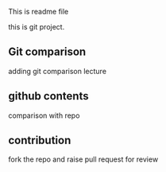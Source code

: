 
This is readme file

this is git project.

## Git comparison
adding git comparison lecture


## github contents
comparison with repo

## contribution
fork the repo and raise pull request for review